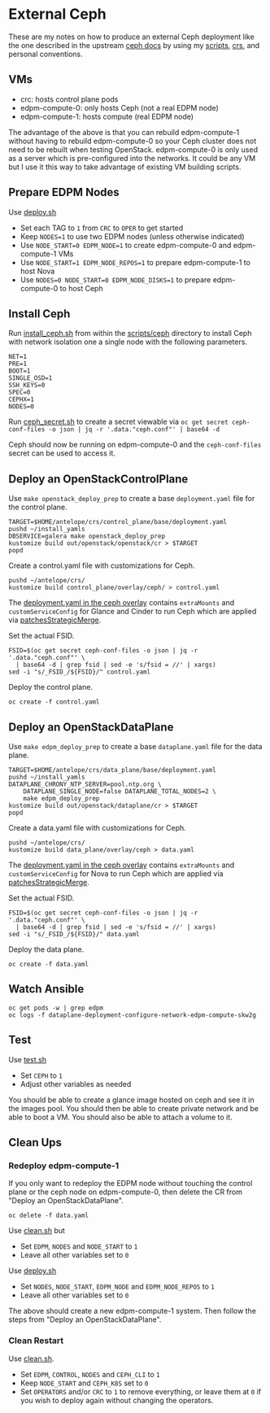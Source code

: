 # External Ceph

These are my notes on how to produce an external Ceph deployment
like the one described in the upstream
[ceph docs](https://github.com/openstack-k8s-operators/docs/blob/main/ceph.md)
by using my [scripts](../scripts), [crs](../crs), and personal
conventions.

## VMs

- crc: hosts control plane pods
- edpm-compute-0: only hosts Ceph (not a real EDPM node)
- edpm-compute-1: hosts compute (real EDPM node)

The advantage of the above is that you can rebuild edpm-compute-1
without having to rebuild edpm-compute-0 so your Ceph cluster does not
need to be rebuilt when testing OpenStack. edpm-compute-0 is only used
as a server which is pre-configured into the networks. It could be any
VM but I use it this way to take advantage of existing VM building
scripts.

## Prepare EDPM Nodes

Use [deploy.sh](../scripts/deploy.sh)

- Set each TAG to `1` from `CRC` to `OPER` to get started
- Keep `NODES=1` to use two EDPM nodes (unless otherwise indicated)
- Use `NODE_START=0 EDPM_NODE=1` to create edpm-compute-0 and edpm-compute-1 VMs
- Use `NODE_START=1 EDPM_NODE_REPOS=1` to prepare edpm-compute-1 to host Nova
- Use `NODES=0 NODE_START=0 EDPM_NODE_DISKS=1` to prepare edpm-compute-0 to host Ceph

## Install Ceph

Run [install_ceph.sh](../scripts/ceph/install_ceph.sh) 
from within the [scripts/ceph](../scripts/ceph/) directory
to install Ceph with network isolation one a single node with the
following parameters.
```
NET=1
PRE=1
BOOT=1
SINGLE_OSD=1
SSH_KEYS=0
SPEC=0
CEPHX=1
NODES=0
```
Run [ceph_secret.sh](../scripts/ceph/ceph_secret.sh) to create a secret viewable via
`oc get secret ceph-conf-files -o json | jq -r '.data."ceph.conf"' | base64 -d`

Ceph should now be running on edpm-compute-0 and the `ceph-conf-files`
secret can be used to access it.

## Deploy an OpenStackControlPlane

Use `make openstack_deploy_prep` to create a base `deployment.yaml`
file for the control plane.

```
TARGET=$HOME/antelope/crs/control_plane/base/deployment.yaml
pushd ~/install_yamls
DBSERVICE=galera make openstack_deploy_prep
kustomize build out/openstack/openstack/cr > $TARGET
popd
```

Create a control.yaml file with customizations for Ceph.
```
pushd ~/antelope/crs/
kustomize build control_plane/overlay/ceph/ > control.yaml
```
The
[deployment.yaml in the ceph overlay](../crs/control_plane/overlay/ceph/deployment.yaml)
contains `extraMounts` and `customServiceConfig` for Glance and Cinder
to run Ceph which are applied via
[patchesStrategicMerge](https://kubectl.docs.kubernetes.io/references/kustomize/builtins/#_patchesstrategicmerge_).

Set the actual FSID.
```
FSID=$(oc get secret ceph-conf-files -o json | jq -r '.data."ceph.conf"' \
  | base64 -d | grep fsid | sed -e 's/fsid = //' | xargs)
sed -i "s/_FSID_/${FSID}/" control.yaml
```
Deploy the control plane.
```
oc create -f control.yaml
```

## Deploy an OpenStackDataPlane

Use `make edpm_deploy_prep` to create a base `dataplane.yaml` file for
the data plane.

```
TARGET=$HOME/antelope/crs/data_plane/base/deployment.yaml
pushd ~/install_yamls
DATAPLANE_CHRONY_NTP_SERVER=pool.ntp.org \
    DATAPLANE_SINGLE_NODE=false DATAPLANE_TOTAL_NODES=2 \
    make edpm_deploy_prep
kustomize build out/openstack/dataplane/cr > $TARGET
popd
```
Create a data.yaml file with customizations for Ceph.
```
pushd ~/antelope/crs/
kustomize build data_plane/overlay/ceph > data.yaml
```
The
[deployment.yaml in the ceph overlay](../crs/data_plane/overlay/ceph/deployment.yaml)
contains `extraMounts` and `customServiceConfig` for Nova to run Ceph which are applied via
[patchesStrategicMerge](https://kubectl.docs.kubernetes.io/references/kustomize/builtins/#_patchesstrategicmerge_).

Set the actual FSID.
```
FSID=$(oc get secret ceph-conf-files -o json | jq -r '.data."ceph.conf"' \
  | base64 -d | grep fsid | sed -e 's/fsid = //' | xargs)
sed -i "s/_FSID_/${FSID}/" data.yaml
```
Deploy the data plane.
```
oc create -f data.yaml
```

## Watch Ansible

```
oc get pods -w | grep edpm
oc logs -f dataplane-deployment-configure-network-edpm-compute-skw2g
```

## Test

Use [test.sh](../scripts/test.sh)

- Set `CEPH` to `1`
- Adjust other variables as needed

You should be able to create a glance image hosted on ceph and see it
in the images pool. You should then be able to create private network
and be able to boot a VM. You should also be able to attach a volume
to it.

## Clean Ups

### Redeploy edpm-compute-1

If you only want to redeploy the EDPM node without touching the
control plane or the ceph node on edpm-compute-0, then delete
the CR from "Deploy an OpenStackDataPlane".

```
oc delete -f data.yaml
```
Use [clean.sh](../scripts/clean.sh) but

- Set `EDPM`, `NODES` and `NODE_START` to `1`
- Leave all other variables set to `0`

Use [deploy.sh](../scripts/deploy.sh)

- Set `NODES`, `NODE_START`, `EDPM_NODE` and `EDPM_NODE_REPOS` to `1`
- Leave all other variables set to `0`

The above should create a new edpm-compute-1 system. Then follow the
steps from "Deploy an OpenStackDataPlane".

### Clean Restart

Use [clean.sh](../scripts/clean.sh).

- Set `EDPM`, `CONTROL`, `NODES` and `CEPH_CLI` to `1`
- Keep `NODE_START` and `CEPH_K8S` set to `0`
- Set `OPERATORS` and/or `CRC` to `1` to remove everything, or leave
  them at `0` if you wish to deploy again without changing the operators.
